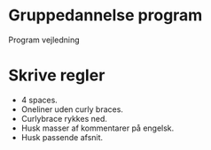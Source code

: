 # Gruppedannelse program
Program vejledning

# Skrive regler
- 4 spaces.
- Oneliner uden curly braces.
- Curlybrace rykkes ned.
- Husk masser af kommentarer på engelsk.
- Husk passende afsnit.
